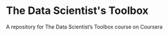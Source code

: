 The Data Scientist's Toolbox
============================

A repository for The Data Scientist’s Toolbox course on Coursera
